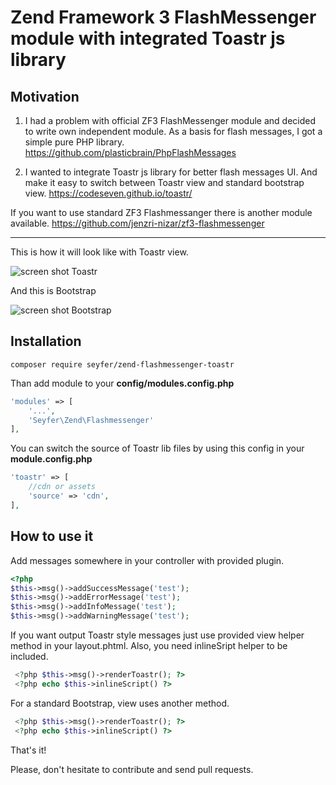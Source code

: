 # Zend Framework 3 FlashMessenger module with integrated Toastr js library

Motivation
---

1. I had a problem with official ZF3 FlashMessenger module and decided to write own independent module.
As a basis for flash messages, I got a simple pure PHP library.
https://github.com/plasticbrain/PhpFlashMessages

2. I wanted to integrate Toastr js library for better flash messages UI. And make it easy to switch between
Toastr view and standard bootstrap view.
https://codeseven.github.io/toastr/

If you want to use standard ZF3 Flashmessanger there is another module available.
https://github.com/jenzri-nizar/zf3-flashmessenger

---

This is how it will look like with Toastr view.

![screen shot Toastr](https://raw.githubusercontent.com/seyfer/zend-flashmessenger-toastr/master/assets/screen-shot.png)

And this is Bootstrap

![screen shot Bootstrap](https://raw.githubusercontent.com/seyfer/zend-flashmessenger-toastr/master/assets/screen-shot2.png)


Installation
---

`composer require seyfer/zend-flashmessenger-toastr`

Than add module to your **config/modules.config.php**

```php
'modules' => [
    '...',
    'Seyfer\Zend\Flashmessenger'
],
```

You can switch the source of Toastr lib files by using this config in your **module.config.php**

```php
'toastr' => [
    //cdn or assets
    'source' => 'cdn',
],
```

How to use it
---

Add messages somewhere in your controller with provided plugin.

```php
<?php
$this->msg()->addSuccessMessage('test');
$this->msg()->addErrorMessage('test');
$this->msg()->addInfoMessage('test');
$this->msg()->addWarningMessage('test');
```

If you want output Toastr style messages just use provided view helper method in your 
layout.phtml. Also, you need inlineSript helper to be included.

```php
 <?php $this->msg()->renderToastr(); ?>
 <?php echo $this->inlineScript() ?>
```

For a standard Bootstrap, view uses another method.

```php
 <?php $this->msg()->renderToastr(); ?>
 <?php echo $this->inlineScript() ?>
```


That's it!

Please, don't hesitate to contribute and send pull requests.